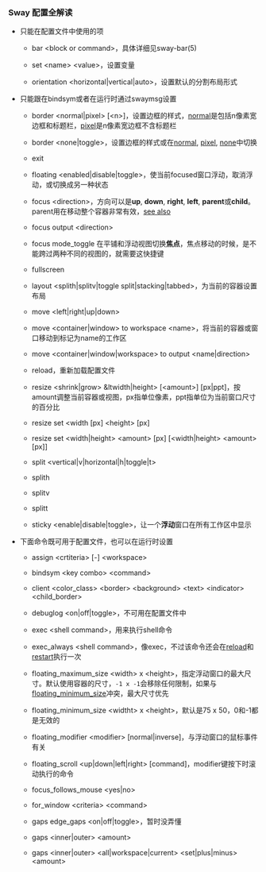 ### Sway 配置全解读

* 只能在配置文件中使用的项

  * bar &lt;block or command>，具体详细见sway-bar(5)

  * set &lt;name> &lt;value>，设置变量

  * orientation &lt;horizontal|vertical|auto>，设置默认的分割布局形式

* 只能跟在bindsym或者在运行时通过swaymsg设置

  * border &lt;normal|pixel> [&lt;n>]，设置边框的样式，<u>normal</u>是包括n像素宽边框和标题栏，<u>pixel</u>是n像素宽边框不含标题栏

  * border &lt;none|toggle>，设置边框的样式或在<u>normal</u>, <u>pixel</u>, <u>none</u>中切换

  * exit

  * floating &lt;enabled|disable|toggle>，使当前focused窗口浮动，取消浮动，或切换成另一种状态

  * focus &lt;direction>，方向可以是**up**, **down**, **right**, **left**, **parent**或**child**。
    parent用在移动整个容器非常有效，[see also](https://i3wm.org/docs/userguide.html#_focus_parent)

  * focus output &lt;direction>

  * focus mode_toggle 在平铺和浮动视图切换**焦点**，焦点移动的时候，是不能跨过两种不同的视图的，就需要这快捷键

  * fullscreen

  * layout &lt;splith|splitv|toggle split|stacking|tabbed>，为当前的容器设置布局

  * move &lt;left|right|up|down>

  * move &lt;container|window> to workspace &lt;name>，将当前的容器或窗口移动到标记为name的工作区

  * move &lt;container|window|workspace> to output &lt;name|direction>

  * reload，重新加载配置文件

  * resize &lt;shrink|grow> &ltwidth|height> [&lt;amount>] [px|ppt]，按amount调整当前容器或视图，px指单位像素，ppt指单位为当前窗口尺寸的百分比

  * resize set &lt;width [px] &lt;height> [px]

  * resize set &lt;width|height> &lt;amount> [px] [&lt;width|height> &lt;amount> [px]]

  * split &lt;vertical|v|horizontal|h|toggle|t>
  * splith
  * splitv
  * splitt

  * sticky &lt;enable|disable|toggle>，让一个**浮动**窗口在所有工作区中显示

* 下面命令既可用于配置文件，也可以在运行时设置

  * assign &lt;crtiteria> [-] &lt;workspace>

  * bindsym &lt;key combo> &lt;command>

  * client &lt;color_class> &lt;border> &lt;background> &lt;text> &lt;indicator> &lt;child_border>

  * debuglog &lt;on|off|toggle>，不可用在配置文件中

  * exec &lt;shell command>，用来执行shell命令

  * exec_always &lt;shell command>，像exec，不过该命令还会在<u>reload</u>和<u>restart</u>执行一次

  * floating_maximum_size &lt;width> x &lt;height>，指定浮动窗口的最大尺寸。默认使用容器的尺寸，`-1 x -1`会移除任何限制，如果与<u>floating_minimum_size</u>冲突，最大尺寸优先

  * floating_minimum_size &lt;widtht> x &lt;height>，默认是75 x 50，0和-1都是无效的

  * floating_modifier &lt;modifier> [normal|inverse]，与浮动窗口的鼠标事件有关

  * floating_scroll &lt;up|down|left|right> [command]，modifier键按下时滚动执行的命令

  * focus_follows_mouse &lt;yes|no>

  * for_window &lt;criteria> &lt;command>

  * gaps edge_gaps &lt;on|off|toggle>，暂时没弄懂

  * gaps &lt;inner|outer> &lt;amount>

  * gaps &lt;inner|outer> &lt;all|workspace|current> &lt;set|plus|minus> &lt;amount>
